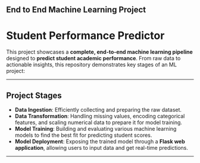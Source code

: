 ## End to End Machine Learning Project

# Student Performance Predictor 

This project showcases a **complete, end-to-end machine learning pipeline** designed to **predict student academic performance**. From raw data to actionable insights, this repository demonstrates key stages of an ML project:

---

## Project Stages

-   **Data Ingestion**: Efficiently collecting and preparing the raw dataset.
-   **Data Transformation**: Handling missing values, encoding categorical features, and scaling numerical data to prepare it for model training.
-   **Model Training**: Building and evaluating various machine learning models to find the best fit for predicting student scores.
-   **Model Deployment**: Exposing the trained model through a **Flask web application**, allowing users to input data and get real-time predictions.

---
